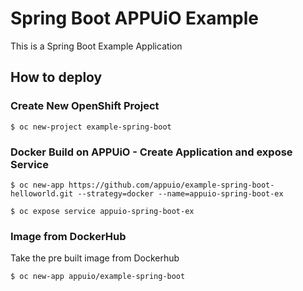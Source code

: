 # Spring Boot APPUiO Example

This is a Spring Boot Example Application

## How to deploy

### Create New OpenShift Project
```
$ oc new-project example-spring-boot
```

### Docker Build on APPUiO - Create Application and expose Service
```
$ oc new-app https://github.com/appuio/example-spring-boot-helloworld.git --strategy=docker --name=appuio-spring-boot-ex

$ oc expose service appuio-spring-boot-ex
```

### Image from DockerHub
Take the pre built image from Dockerhub

```
$ oc new-app appuio/example-spring-boot
```


